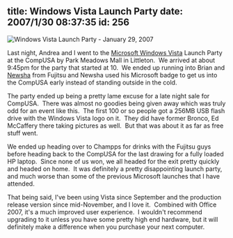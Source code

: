 title: Windows Vista Launch Party
date: 2007/1/30 08:37:35
id: 256
---
![Windows Vista Launch Party - January 29, 2007](/journal_images/VistaLaunch20070129.jpg)

Last night, Andrea and I went to the [Microsoft Windows Vista](http://www.microsoft.com/windows/default.mspx) Launch Party at the CompUSA by Park Meadows Mall in Littleton.  We arrived at about 9:45pm for the party that started at 10.  We ended up running into Brian and [Newsha](http://newmako.blogspot.com/index.html) from Fujitsu and Newsha used his Microsoft badge to get us into the CompUSA early instead of standing outside in the cold. 

The party ended up being a pretty lame excuse for a late night sale for CompUSA.  There was almost no goodies being given away which was truly odd for an event like this.  The first 100 or so people got a 256MB USB flash drive with the Windows Vista logo on it.  They did have former Bronco, Ed McCaffery there taking pictures as well.  But that was about it as far as free stuff went. 

We ended up heading over to Champps for drinks with the Fujitsu guys before heading back to the CompUSA for the last drawing for a fully loaded HP laptop.  Since none of us won, we all headed for the exit pretty quickly and headed on home.  It was definitely a pretty disappointing launch party, and much worse than some of the previous Microsoft launches that I have attended.

That being said, I've been using Vista since September and the production release version since mid-November, and I love it.  Combined with Office 2007, it's a much improved user experience.  I wouldn't recommend upgrading to it unless you have some pretty high end hardware, but it will definitely make a difference when you purchase your next computer.